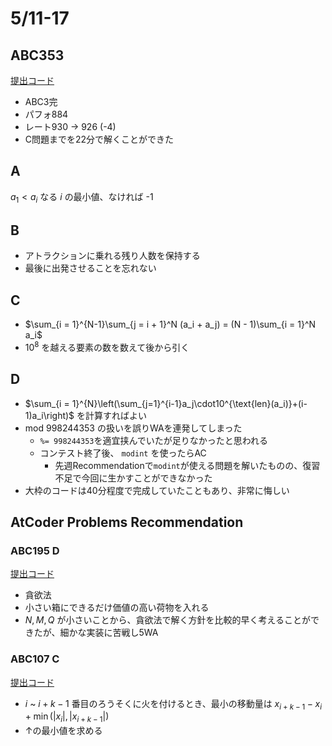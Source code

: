 # 5/11-17

## ABC353

[提出コード](https://atcoder.jp/contests/abc353/submissions?f.Task=&f.LanguageName=&f.Status=&f.User=dye8128)

- ABC3完
- パフォ884
- レート930 -> 926 (-4)
- C問題までを22分で解くことができた

## A

$a_1 < a_i$ なる $i$ の最小値、なければ -1

## B

- アトラクションに乗れる残り人数を保持する
- 最後に出発させることを忘れない

## C

- $\sum_{i = 1}^{N-1}\sum_{j = i + 1}^N (a_i + a_j) = (N - 1)\sum_{i = 1}^N a_i$
- $10^8$ を越える要素の数を数えて後から引く

## D

- $\sum_{i = 1}^{N}\left(\sum_{j=1}^{i-1}a_j\cdot10^{\text{len}(a_i)}+(i-1)a_i\right)$ を計算すればよい
- $\text{mod}\ 998244353$ の扱いを誤りWAを連発してしまった
  - `%= 998244353`を適宜挟んでいたが足りなかったと思われる
  - コンテスト終了後、 `modint` を使ったらAC
    - 先週Recommendationで`modint`が使える問題を解いたものの、復習不足で今回に生かすことができなかった
- 大枠のコードは40分程度で完成していたこともあり、非常に悔しい

## AtCoder Problems Recommendation

### ABC195 D

[提出コード](https://atcoder.jp/contests/abc195/submissions/53307073)

- 貪欲法
- 小さい箱にできるだけ価値の高い荷物を入れる
- $N,M,Q$ が小さいことから、貪欲法で解く方針を比較的早く考えることができたが、細かな実装に苦戦し5WA

### ABC107 C

[提出コード](https://atcoder.jp/contests/abc107/submissions/53462456)

- $i$ ~ $i + k - 1$ 番目のろうそくに火を付けるとき、最小の移動量は $x_{i+k-1}-x_i+\min(|x_i|,|x_{i+k-1}|)$
- ↑の最小値を求める
